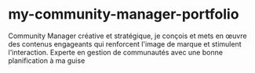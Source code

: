 # my-community-manager-portfolio
Community Manager créative et stratégique, je conçois et mets en œuvre des contenus engageants qui renforcent l'image de marque et stimulent l'interaction. Experte en gestion de communautés avec une bonne planification à ma guise
